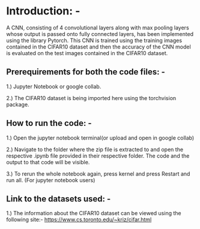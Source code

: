# Introduction: -

A CNN, consisting of 4 convolutional layers along with max pooling layers whose output is passed onto fully connected layers, has been implemented using the library Pytorch. This CNN is trained using the training images contained in the CIFAR10 dataset and then the accuracy of the CNN model is evaluated on the test images contained in the CIFAR10 dataset.


## Prerequirements for both the code files: -

1.) Jupyter Notebook or google collab.

2.) The CIFAR10 dataset is being imported here using the torchvision package.


## How to run the code: - 

1.) Open the jupyter notebook terminal(or upload and open in google collab) 

2.) Navigate to the folder where the zip file is extracted to and open the respective .ipynb file provided in their respective folder. The code and the output to that code will be visible.

3.) To rerun the whole notebook again, press kernel and press Restart and run all. (For jupyter notebook users)

## Link to the datasets used: -

1.) The information about the CIFAR10 dataset can be viewed using the following site:- https://www.cs.toronto.edu/~kriz/cifar.html
